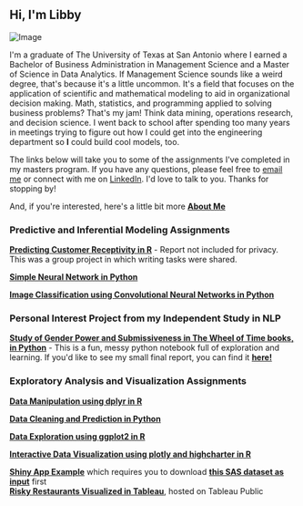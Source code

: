 ## Hi, I'm Libby  

![Image](https://photos.smugmug.com/photos/i-nCKV6FZ/0/074728eb/L/i-nCKV6FZ-L.jpg)  

I'm a graduate of The University of Texas at San Antonio where I earned a Bachelor of Business Administration in Management Science and a Master of Science in Data Analytics. If Management Science sounds like a weird degree, that's because it's a little uncommon. It's a field that focuses on the application of scientific and mathematical modeling to aid in organizational decision making. Math, statistics, and programming applied to solving business problems? That's my jam! Think data mining, operations research, and decision science. I went back to school after spending too many years in meetings trying to figure out how I could get into the engineering department so **I** could build cool models, too.   



The links below will take you to some of the assignments I've completed in my masters program. If you have any questions, please feel free to [email me](mailto:libbyheeren@gmail.com) or connect with me on [LinkedIn](https://www.linkedin.com/in/elizabethheeren/). I'd love to talk to you. Thanks for stopping by!

And, if you're interested, here's a little bit more [**About Me**](AboutMe.md)  


### Predictive and Inferential Modeling Assignments  

[**Predicting Customer Receptivity in R**](https://libbyheeren.github.io/DAapps1/) - Report not included for privacy. This was a group project in which writing tasks were shared.   

[**Simple Neural Network in Python**](https://libbyheeren.github.io/SimpleNN/)  

[**Image Classification using Convolutional Neural Networks in Python**](https://libbyheeren.github.io/CNN/)  

### Personal Interest Project from my Independent Study in NLP  

[**Study of Gender Power and Submissiveness in The Wheel of Time books, in Python**](https://libbyheeren.github.io/WoT_NLP/) - This is a fun, messy python notebook full of exploration and learning. If you'd like to see my small final report, you can find it [**here!**](https://drive.google.com/file/d/1fo3mMlpP2YSdHKxcOrp6ycL0D1i42Nhi/view?usp=sharing)    


### Exploratory Analysis and Visualization Assignments  

[**Data Manipulation using dplyr in R**](https://libbyheeren.github.io/DataViz0/)  

[**Data Cleaning and Prediction in Python**](https://libbyheeren.github.io/BigData2/)  

[**Data Exploration using ggplot2 in R**](https://libbyheeren.github.io/DataViz1/)  

[**Interactive Data Visualization using plotly and highcharter in R**](https://libbyheeren.github.io/DataViz2/)  

[**Shiny App Example**](https://libbyheeren.shinyapps.io/dv_hw3/) which requires you to download [**this SAS dataset as input**](https://github.com/LibbyHeeren/DataViz3/raw/main/AAPL.sas7bdat) first    
[**Risky Restaurants Visualized in Tableau**](https://public.tableau.com/profile/libby.heeren#!/vizhome/Heeren_NUC203_Homework4/MapofRiskyRestaurants), hosted on Tableau Public  


